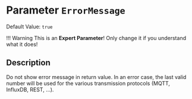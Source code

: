 # Parameter `ErrorMessage`
Default Value: `true`

!!! Warning
    This is an **Expert Parameter**! Only change it if you understand what it does!

## Description
Do not show error message in return value.
In an error case, the last valid number will be used for the various transmission protocols (MQTT, InfluxDB, REST, ...).
